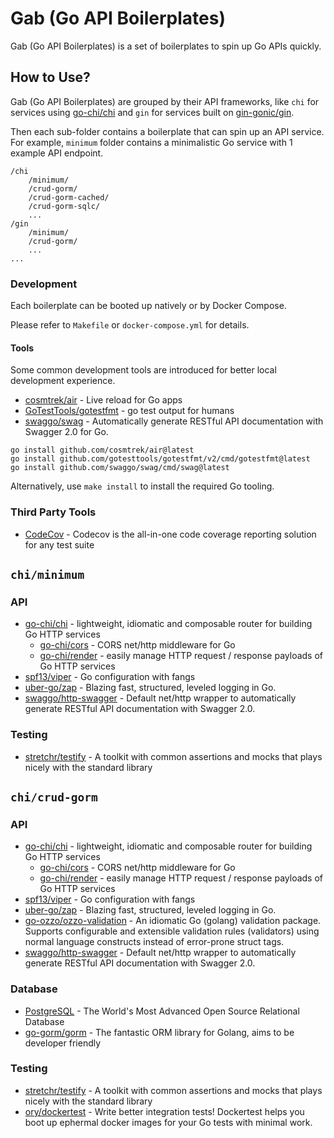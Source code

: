 # Gab (Go API Boilerplates)

Gab (Go API Boilerplates) is a set of boilerplates to spin up Go APIs quickly.

## How to Use?

Gab (Go API Boilerplates) are grouped by their API frameworks,
like `chi` for services using [go-chi/chi][go-chi/chi]
and `gin` for services built on [gin-gonic/gin][gin-gonic/gin].

Then each sub-folder contains a boilerplate that can spin up an API service.
For example, `minimum` folder contains a minimalistic Go service with 1 example API endpoint.

```
/chi
    /minimum/
    /crud-gorm/
    /crud-gorm-cached/
    /crud-gorm-sqlc/
    ...
/gin
    /minimum/
    /crud-gorm/
    ...
...
```

### Development

Each boilerplate can be booted up natively or by Docker Compose.

Please refer to `Makefile` or `docker-compose.yml` for details.

#### Tools

Some common development tools are introduced for better local development experience.

- [cosmtrek/air](https://github.com/cosmtrek/air) - Live reload for Go apps
- [GoTestTools/gotestfmt](https://github.com/GoTestTools/gotestfmt) - go test output for humans
- [swaggo/swag](https://github.com/swaggo/swag) - Automatically generate RESTful API documentation with Swagger 2.0 for Go.

```
go install github.com/cosmtrek/air@latest
go install github.com/gotesttools/gotestfmt/v2/cmd/gotestfmt@latest
go install github.com/swaggo/swag/cmd/swag@latest
```

Alternatively, use `make install` to install the required Go tooling.

### Third Party Tools

- [CodeCov](https://app.codecov.io/) - Codecov is the all-in-one code coverage reporting solution for any test suite

## `chi/minimum`

### API
- [go-chi/chi][go-chi/chi] - lightweight, idiomatic and composable router for building Go HTTP services
  - [go-chi/cors][go-chi/cors] - CORS net/http middleware for Go
  - [go-chi/render][go-chi/render] - easily manage HTTP request / response payloads of Go HTTP services
- [spf13/viper][spf13/viper] - Go configuration with fangs
- [uber-go/zap][uber-go/zap] - Blazing fast, structured, leveled logging in Go.
- [swaggo/http-swagger][swaggo/http-swagger] - Default net/http wrapper to automatically generate RESTful API documentation with Swagger 2.0.

### Testing
- [stretchr/testify][stretchr/testify] - A toolkit with common assertions and mocks that plays nicely with the standard library

## `chi/crud-gorm`

### API
- [go-chi/chi][go-chi/chi] - lightweight, idiomatic and composable router for building Go HTTP services
  - [go-chi/cors][go-chi/cors] - CORS net/http middleware for Go
  - [go-chi/render][go-chi/render] - easily manage HTTP request / response payloads of Go HTTP services
- [spf13/viper][spf13/viper] - Go configuration with fangs
- [uber-go/zap][uber-go/zap] - Blazing fast, structured, leveled logging in Go.
- [go-ozzo/ozzo-validation][go-ozzo/ozzo-validation] - An idiomatic Go (golang) validation package. Supports configurable and extensible validation rules (validators) using normal language constructs instead of error-prone struct tags.
- [swaggo/http-swagger][swaggo/http-swagger] - Default net/http wrapper to automatically generate RESTful API documentation with Swagger 2.0.

### Database
- [PostgreSQL][PostgreSQL] - The World's Most Advanced Open Source Relational Database
- [go-gorm/gorm][go-gorm/gorm] - The fantastic ORM library for Golang, aims to be developer friendly

### Testing
- [stretchr/testify][stretchr/testify] - A toolkit with common assertions and mocks that plays nicely with the standard library
- [ory/dockertest][ory/dockertest] - Write better integration tests! Dockertest helps you boot up ephermal docker images for your Go tests with minimal work.

[go-chi/chi]: https://github.com/go-chi/chi
[gin-gonic/gin]: https://github.com/gin-gonic/gin
[go-chi/cors]: https://github.com/go-chi/cors
[go-chi/render]: https://github.com/go-chi/render
[spf13/viper]: https://github.com/spf13/viper
[uber-go/zap]: https://github.com/uber-go/zap
[stretchr/testify]: https://github.com/stretchr/testify
[go-ozzo/ozzo-validation]: https://github.com/go-ozzo/ozzo-validation
[PostgreSQL]: https://www.postgresql.org/
[go-gorm/gorm]: https://github.com/go-gorm/gorm
[ory/dockertest]: https://github.com/ory/dockertest
[swaggo/http-swagger]: https://github.com/swaggo/http-swagger
